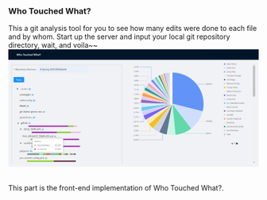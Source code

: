 ### Who Touched What?

This a git analysis tool for you to see how many edits were done to each file and by whom. Start up the server and input your local git repository directory, wait, and voila~~
![Home page](https://github.com/Jubilee101/WhoTouchedWhat/blob/main/img/demo.png)

<br />
This part is the front-end implementation of Who Touched What?. 